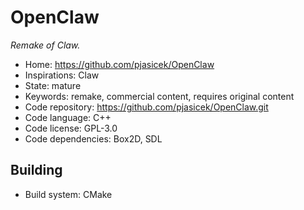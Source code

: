 # OpenClaw

_Remake of Claw._

- Home: https://github.com/pjasicek/OpenClaw
- Inspirations: Claw
- State: mature
- Keywords: remake, commercial content, requires original content
- Code repository: https://github.com/pjasicek/OpenClaw.git
- Code language: C++
- Code license: GPL-3.0
- Code dependencies: Box2D, SDL

## Building

- Build system: CMake

